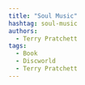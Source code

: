 ```yaml
---
title: "Soul Music"
hashtag: soul-music
authors:
  - Terry Pratchett
tags:
  - Book
  - Discworld
  - Terry Pratchett
---
```

